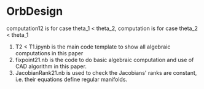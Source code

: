 # OrbDesign

computation12 is for case theta_1 < theta_2, computation is for case theta_2 < theta_1

1. T2 < T1.ipynb is the main code template to show all algebraic computations in this paper
2. fixpoint21.nb is the code to do basic algebraic computation and use of CAD algorithm in this paper.
3. JacobianRank21.nb is used to check the Jacobians' ranks are constant, i.e. their equations define regular manifolds.
